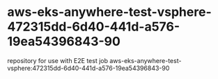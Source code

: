 # aws-eks-anywhere-test-vsphere-472315dd-6d40-441d-a576-19ea54396843-90
repository for use with E2E test job aws-eks-anywhere-test-vsphere:472315dd-6d40-441d-a576-19ea54396843-90
